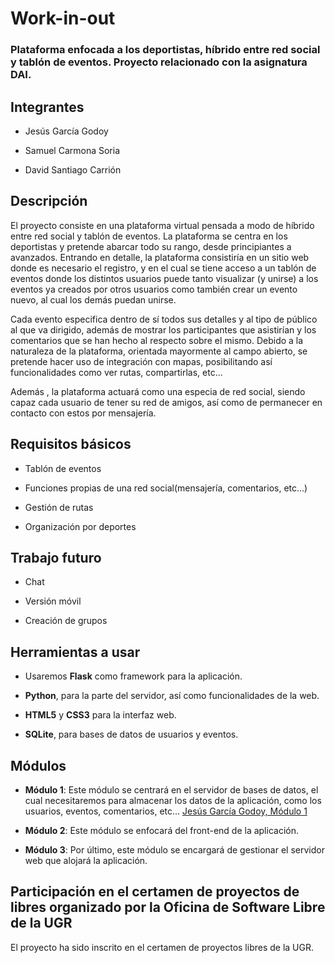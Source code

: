 # Work-in-out

### Plataforma enfocada a los deportistas, híbrido entre red social y tablón de eventos. Proyecto relacionado con la asignatura DAI.

## Integrantes

* Jesús García Godoy

* Samuel Carmona Soria

* David Santiago Carrión

## Descripción

El proyecto consiste en una plataforma virtual pensada a modo de híbrido entre red social y tablón de eventos. La plataforma se centra en los deportistas y pretende abarcar todo su rango, desde principiantes a avanzados.
Entrando en detalle, la plataforma consistiría en un sitio web donde es necesario el registro, y en el cual se tiene acceso a un tablón de eventos donde los distintos usuarios puede tanto visualizar (y unirse) a los eventos ya creados por otros usuarios como también crear un evento nuevo, al cual los demás puedan unirse.

Cada evento especifica dentro de sí todos sus detalles y al tipo de público al que va dirigido, además de mostrar los participantes que asistirían y los comentarios que se han hecho al respecto sobre el mismo.
Debido a la naturaleza de la plataforma, orientada mayormente al campo abierto, se pretende hacer uso de integración con mapas, posibilitando así funcionalidades como ver rutas, compartirlas, etc...

Además , la plataforma actuará como una especia de red social, siendo capaz cada usuario de tener su red de amigos, así como de permanecer en contacto con estos por mensajería.

## Requisitos básicos

* Tablón de eventos

* Funciones propias de una red social(mensajería, comentarios, etc...)

* Gestión de rutas

* Organización por deportes

## Trabajo futuro

- Chat

- Versión móvil

- Creación de grupos

## Herramientas a usar

* Usaremos **Flask** como framework para la aplicación.

* **Python**, para la parte del servidor, así como funcionalidades de la web.

* **HTML5** y **CSS3** para la interfaz web.

* **SQLite**, para bases de datos de usuarios y eventos.

## Módulos

* **Módulo 1**: Este módulo se centrará en el servidor de bases de datos, el cual necesitaremos para almacenar los datos de la aplicación, como los usuarios, eventos, comentarios, etc...
[Jesús García Godoy, Módulo 1](https://github.com/jesmorc/Proyecto-IV-modulo1)

* **Módulo 2**: Este módulo se enfocará del front-end de la aplicación.

* **Módulo 3**: Por último, este módulo se encargará de gestionar el servidor web que alojará la aplicación.

## Participación en el certamen de proyectos de libres organizado por la Oficina de Software Libre de la UGR

El proyecto ha sido inscrito en el certamen de proyectos libres de la UGR.

